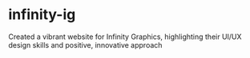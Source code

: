 # infinity-ig
Created a vibrant website for Infinity Graphics, highlighting their UI/UX design skills and positive, innovative approach
